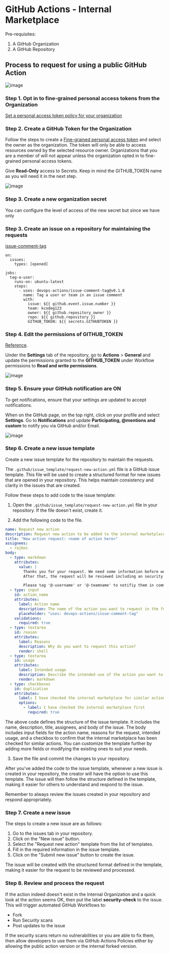 # GitHub Actions - Internal Marketplace

Pre-requisites:
1. A GitHub Organization
2. A GitHub Repository

## Process to request for using a public GitHub Action

![image](https://github.com/ContosoOrgOpenSource/OSS-Actions-Internal-Marketplace/assets/3813135/ba93c451-2ab8-4547-8f24-71d9dfc6baf1)

### Step 1. Opt in to fine-grained personal access tokens from the Organization

[Set a personal access token policy for your organization](https://docs.github.com/en/enterprise-cloud@latest/organizations/managing-programmatic-access-to-your-organization/setting-a-personal-access-token-policy-for-your-organization)


### Step 2. Create a GitHub Token for the Organization

Follow the steps to create a [Fine-grained personal access token](https://docs.github.com/en/enterprise-cloud@latest/authentication/keeping-your-account-and-data-secure/managing-your-personal-access-tokens#creating-a-fine-grained-personal-access-token) and select the owner as the organization. The token will only be able to access resources owned by the selected resource owner. Organizations that you are a member of will not appear unless the organization opted in to fine-grained personal access tokens. 

Give **Read-Only** access to Secrets. Keep in mind the GITHUB_TOKEN name as you will need it in the next step.

![image](https://github.com/kcodeg123/GHActions-Internal-Marketplace/assets/3813135/3f9fe67a-fe2e-4c5d-83d1-e1debd8689b7)

### Step 3. Create a new organization secret

You can configure the level of access of the new secret but since we have only 

### Step 3. Create an issue on a repository for maintaining the requests

[issue-comment-tag](https://github.com/marketplace/actions/issue-comment-tag)

    on:
      issues:
        types: [opened]
        
    jobs:
      tag-a-user:
        runs-on: ubuntu-latest
        steps: 
          - uses: devops-actions/issue-comment-tag@v0.1.8
            name: Tag a user or team in an issue comment
            with: 
              issue: ${{ github.event.issue.number }}
              team: kcodeg123
              owner: ${{ github.repository_owner }}
              repo: ${{ github.repository }}
              GITHUB_TOKEN: ${{ secrets.GITHUBTOKEN }}

### Step 4. Edit the permissions of GITHUB_TOKEN

[Reference](https://docs.github.com/en/actions/security-guides/automatic-token-authentication).

Under the **Settings** tab of the repository, go to **Actions** > **General** and update the permissions granted to the **GITHUB_TOKEN** under Workflow permissions to **Read and write permissions**.  

![image](https://github.com/kcodeg123/GHActions-Internal-Marketplace/assets/3813135/fbab478f-f362-4dd1-916b-e82315edf900)

### Step 5. Ensure your GitHub notification are ON

To get notifications, ensure that your settings are updated to accept notifications.

When on the GitHub page, on the top right, click on your profile and select **Settings**. Go to **Notifications** and update **Participating, @mentions and custom** to notify you via GitHub and/or Email.

![image](https://github.com/kcodeg123/GHActions-Internal-Marketplace/assets/3813135/c4ceeb61-a0ac-4056-8271-8226dc41bf2b)

### Step 6. Create a new issue template

Create a new issue template for the repository to maintain the requests. 

The `.github/issue_template/request-new-action.yml` file is a GitHub issue template. This file will be used to create a structured format for new issues that are opened in your repository. This helps maintain consistency and clarity in the issues that are created.

Follow these steps to add code to the issue template:

1. Open the `.github/issue_template/request-new-action.yml` file in your repository. If the file doesn't exist, create it.

2. Add the following code to the file.

```yml
name: Request new action
description: Request new action to be added to the internal marketplace
title: "New action request: <name of action here>"
assignees:
  - rajbos
body:
  - type: markdown
    attributes:
      value: |
        Thanks you for your request. We need some information before we can proceed.
        After that, the request will be reviewed including an security assesment. Process tracking will happen inside this issue.

        Please tag '@-username' or '@-teamname' to notifiy them in comments.
  - type: input
    id: action_name
    attributes:
      label: Action name
      description: The name of the action you want to request in the format owner/repository
      placeholder: "uses: devops-actions/issue-comment-tag"
    validations:
      required: true
  - type: textarea
    id: reason
    attributes:
      label: Reasons
      description: Why do you want to request this action?
      render: shell
  - type: textarea
    id: usage
    attributes:
      label: Intended usage
      description: Describe the intended use of the action you want to request, include example repositories if you can.
      render: markdown
  - type: checkboxes
    id: duplication
    attributes:
      label: I have checked the internal marketplace for similar actions and couldn't find one that works for us.
      options:
        - label: I have checked the internal marketplace first
          required: true
```

The above code defines the structure of the issue template. It includes the name, description, title, assignees, and body of the issue. The body includes input fields for the action name, reasons for the request, intended usage, and a checkbox to confirm that the internal marketplace has been checked for similar actions. You can customize the template further by adding more fields or modifying the existing ones to suit your needs.

3. Save the file and commit the changes to your repository.

After you've added the code to the issue template, whenever a new issue is created in your repository, the creator will have the option to use this template. The issue will then follow the structure defined in the template, making it easier for others to understand and respond to the issue.

Remember to always review the issues created in your repository and respond appropriately.

### Step 7. Create a new issue

The steps to create a new issue are as follows:

1. Go to the issues tab in your repository.
2. Click on the "New issue" button.
3. Select the "Request new action" template from the list of templates.
4. Fill in the required information in the issue template.
5. Click on the "Submit new issue" button to create the issue.

The issue will be created with the structured format defined in the template, making it easier for the request to be reviewed and processed.

### Step 8. Review and process the request

If the action indeed doesn't exist in the Internal Organization and a quick look at the action seems OK, then put the label **security-check** to the issue. This will trigger automated GitHub Workflows to:
* Fork
* Run Security scans
* Post updates to the issue

If the security scans return no vulnerabilities or you are able to fix them, then allow developers to use them via GitHub Actions Policies either by allowing the public action version or the internal forked version.
